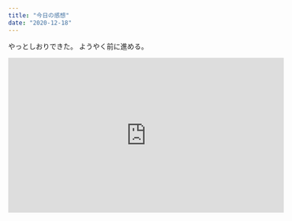 ```yaml
---
title: "今日の感想"
date: "2020-12-18"
---
```


やっとしおりできた。
ようやく前に進める。

<iframe width="560" height="315" src="https://www.youtube.com/embed/4SZl1r2O_bY" frameborder="0" allowfullscreen></iframe>
